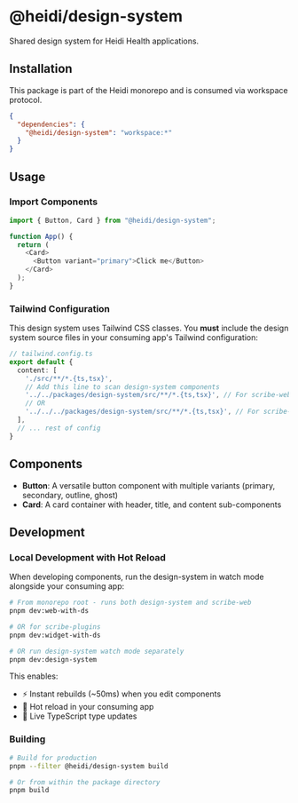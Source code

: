 # @heidi/design-system

Shared design system for Heidi Health applications.

## Installation

This package is part of the Heidi monorepo and is consumed via workspace protocol.

```json
{
  "dependencies": {
    "@heidi/design-system": "workspace:*"
  }
}
```

## Usage

### Import Components

```typescript
import { Button, Card } from "@heidi/design-system";

function App() {
  return (
    <Card>
      <Button variant="primary">Click me</Button>
    </Card>
  );
}
```

### Tailwind Configuration

This design system uses Tailwind CSS classes. You **must** include the design system source files in your consuming app's Tailwind configuration:

```typescript
// tailwind.config.ts
export default {
  content: [
    './src/**/*.{ts,tsx}',
    // Add this line to scan design-system components
    '../../packages/design-system/src/**/*.{ts,tsx}', // For scribe-web
    // OR
    '../../../packages/design-system/src/**/*.{ts,tsx}', // For scribe-plugins
  ],
  // ... rest of config
}
```

## Components

- **Button**: A versatile button component with multiple variants (primary, secondary, outline, ghost)
- **Card**: A card container with header, title, and content sub-components

## Development

### Local Development with Hot Reload

When developing components, run the design-system in watch mode alongside your consuming app:

```bash
# From monorepo root - runs both design-system and scribe-web
pnpm dev:web-with-ds

# OR for scribe-plugins
pnpm dev:widget-with-ds

# OR run design-system watch mode separately
pnpm dev:design-system
```

This enables:
- ⚡ Instant rebuilds (~50ms) when you edit components
- 🔄 Hot reload in your consuming app
- 📘 Live TypeScript type updates

### Building

```bash
# Build for production
pnpm --filter @heidi/design-system build

# Or from within the package directory
pnpm build
```

